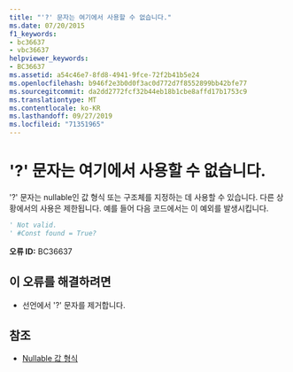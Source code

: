```yaml
---
title: "'?' 문자는 여기에서 사용할 수 없습니다."
ms.date: 07/20/2015
f1_keywords:
- bc36637
- vbc36637
helpviewer_keywords:
- BC36637
ms.assetid: a54c46e7-8fd8-4941-9fce-72f2b41b5e24
ms.openlocfilehash: b946f2e3b0d0f3ac0d772d7f8552899bb42bfe77
ms.sourcegitcommit: da2dd2772fcf32b44eb18b1cbe8affd17b1753c9
ms.translationtype: MT
ms.contentlocale: ko-KR
ms.lasthandoff: 09/27/2019
ms.locfileid: "71351965"
---
```

# <a name="the--character-cannot-be-used-here"></a>'?' 문자는 여기에서 사용할 수 없습니다.
'?' 문자는 nullable인 값 형식 또는 구조체를 지정하는 데 사용할 수 있습니다. 다른 상황에서의 사용은 제한됩니다. 예를 들어 다음 코드에서는 이 예외를 발생시킵니다.  
  
```vb  
' Not valid.  
' #Const found = True?  
```  
  
 **오류 ID:** BC36637  
  
## <a name="to-correct-this-error"></a>이 오류를 해결하려면  
  
- 선언에서 '?' 문자를 제거합니다.  
  
## <a name="see-also"></a>참조

- [Nullable 값 형식](../../visual-basic/programming-guide/language-features/data-types/nullable-value-types.md)

